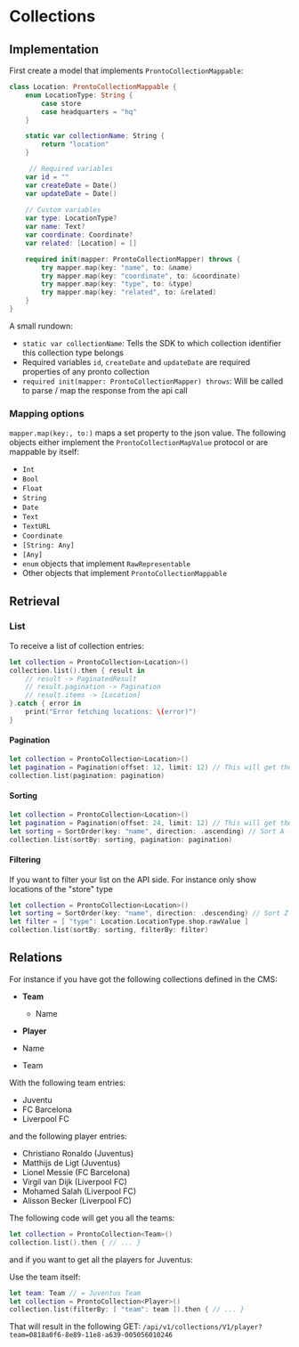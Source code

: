 # Collections


## Implementation

First create a model that implements `ProntoCollectionMappable`:

```swift
class Location: ProntoCollectionMappable {
    enum LocationType: String {
        case store
        case headquarters = "hq"
    }

    static var collectionName: String {
        return "location"
    }

	 // Required variables
    var id = ""
    var createDate = Date()
    var updateDate = Date()
    
    // Custom variables
    var type: LocationType?
    var name: Text?
    var coordinate: Coordinate?    
    var related: [Location] = []

    required init(mapper: ProntoCollectionMapper) throws {
        try mapper.map(key: "name", to: &name)
        try mapper.map(key: "coordinate", to: &coordinate)
        try mapper.map(key: "type", to: &type)
        try mapper.map(key: "related", to: &related)
    }
}
```

A small rundown:

- `static var collectionName`: Tells the SDK to which collection identifier this collection type belongs
- Required variables `id`, `createDate` and `updateDate` are required properties of any pronto collection
- `required init(mapper: ProntoCollectionMapper) throws`: Will be called to parse / map the response from the api call

### Mapping options


`mapper.map(key:, to:)` maps a set property to the json value.
The following objects either implement the `ProntoCollectionMapValue` protocol or are mappable by itself:

- `Int`
- `Bool`
- `Float`
- `String`
- `Date`
- `Text`
- `TextURL`
- `Coordinate`
- `[String: Any]`
- `[Any]`
- `enum` objects that implement `RawRepresentable`
- Other objects that implement `ProntoCollectionMappable`


## Retrieval

### List
To receive a list of collection entries:

```swift
let collection = ProntoCollection<Location>()
collection.list().then { result in
    // result -> PaginatedResult
    // result.pagination -> Pagination
    // result.items -> [Location]
}.catch { error in 
	print("Error fetching locations: \(error)")
}
```

#### Pagination

```swift
let collection = ProntoCollection<Location>()
let pagination = Pagination(offset: 12, limit: 12) // This will get the 13th - 24th items
collection.list(pagination: pagination)
```

#### Sorting

```swift
let collection = ProntoCollection<Location>()
let pagination = Pagination(offset: 24, limit: 12) // This will get the 25th - 36th items
let sorting = SortOrder(key: "name", direction: .ascending) // Sort A -> Z
collection.list(sortBy: sorting, pagination: pagination)
```

#### Filtering

If you want to filter your list on the API side.
For instance only show locations of the "store" type

```swift
let collection = ProntoCollection<Location>()
let sorting = SortOrder(key: "name", direction: .descending) // Sort Z -> A
let filter = [ "type": Location.LocationType.shop.rawValue ]
collection.list(sortBy: sorting, filterBy: filter)
```


## Relations

For instance if you have got the following collections defined in the CMS:

- **Team**
  - Name
  
-  **Player**
  - Name
  - Team

With the following team entries:

- Juventu
- FC Barcelona
- Liverpool FC

and the following player entries:

- Christiano Ronaldo (Juventus)
- Matthijs de Ligt (Juventus)
- Lionel Messie (FC Barcelona)
- Virgil van Dijk (Liverpool FC)
- Mohamed Salah (Liverpool FC)
- Alisson Becker (Liverpool FC)

The following code will get you all the teams:

```swift
let collection = ProntoCollection<Team>()
collection.list().then { // ... }
```

and if you want to get all the players for Juventus:

Use the team itself:

```swift
let team: Team // = Juventus Team
let collection = ProntoCollection<Player>()
collection.list(filterBy: [ "team": team ]).then { // ... }
```

That will result in the following GET: `/api/v1/collections/V1/player?team=0818a0f6-8e89-11e8-a639-005056010246`